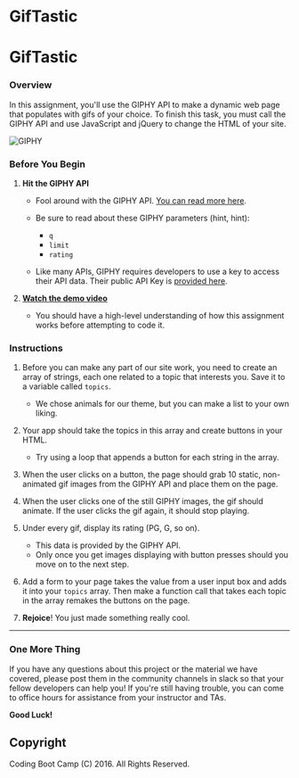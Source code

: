 # GifTastic

# GifTastic

### Overview

In this assignment, you'll use the GIPHY API to make a dynamic web page that populates with gifs of your choice. To finish this task, you must call the GIPHY API and use JavaScript and jQuery to change the HTML of your site.

![GIPHY](Images/1-giphy.jpg)

### Before You Begin

1. **Hit the GIPHY API**

   * Fool around with the GIPHY API. [You can read more here](https://github.com/Giphy).

   * Be sure to read about these GIPHY parameters (hint, hint): 

     * `q`
     * `limit`
     * `rating`

   * Like many APIs, GIPHY requires developers to use a key to access their API data. Their public API Key is [provided here](https://github.com/Giphy/GiphyAPI#overview). 

2. **[Watch the demo video](homework_demo.mov)**

   * You should have a high-level understanding of how this assignment works before attempting to code it.

### Instructions

1. Before you can make any part of our site work, you need to create an array of strings, each one related to a topic that interests you. Save it to a variable called `topics`. 

   * We chose animals for our theme, but you can make a list to your own liking.

2. Your app should take the topics in this array and create buttons in your HTML.

   * Try using a loop that appends a button for each string in the array.

3. When the user clicks on a button, the page should grab 10 static, non-animated gif images from the GIPHY API and place them on the page. 

4. When the user clicks one of the still GIPHY images, the gif should animate. If the user clicks the gif again, it should stop playing.

5. Under every gif, display its rating (PG, G, so on). 

   * This data is provided by the GIPHY API.
   * Only once you get images displaying with button presses should you move on to the next step.

6. Add a form to your page takes the value from a user input box and adds it into your `topics` array. Then make a function call that takes each topic in the array remakes the buttons on the page.

7. **Rejoice**! You just made something really cool.

- - -

### One More Thing

If you have any questions about this project or the material we have covered, please post them in the community channels in slack so that your fellow developers can help you! If you're still having trouble, you can come to office hours for assistance from your instructor and TAs.

**Good Luck!**

## Copyright

Coding Boot Camp (C) 2016. All Rights Reserved.